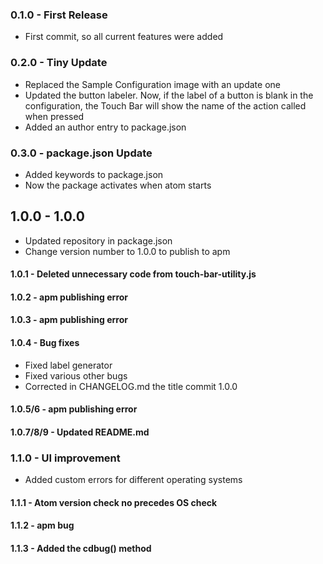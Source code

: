 ### 0.1.0 - First Release
*   First commit, so all current features were added

### 0.2.0 - Tiny Update
*   Replaced the Sample Configuration image with an update one
*   Updated the button labeler. Now, if the label of a button is blank in the configuration, the Touch Bar will show the name of the action called when pressed
*   Added an author entry to package.json

### 0.3.0 - package.json Update
*   Added keywords to package.json
*   Now the package activates when atom starts

## 1.0.0 - 1.0.0
*   Updated repository in package.json
*   Change version number to 1.0.0 to publish to apm

#### 1.0.1 - Deleted unnecessary code from touch-bar-utility.js

#### 1.0.2 - apm publishing error
#### 1.0.3 - apm publishing error

#### 1.0.4 - Bug fixes
*   Fixed label generator
*   Fixed various other bugs
*   Corrected in CHANGELOG.md the title commit 1.0.0

#### 1.0.5/6 - apm publishing error

#### 1.0.7/8/9 - Updated README.md

### 1.1.0 - UI improvement
*   Added custom errors for different operating systems

#### 1.1.1 - Atom version check no precedes OS check

#### 1.1.2 - apm bug

#### 1.1.3 - Added the cdbug() method
